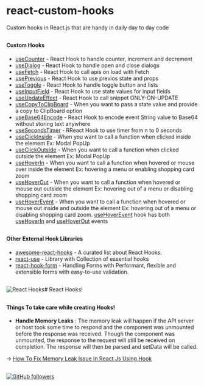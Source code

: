# react-custom-hooks
Custom hooks in React.js that are handy in daily day to day code

##

#### Custom Hooks

-   [useCounter](https://github.com/sarat9/react-custom-hooks/blob/master/hooks/useCounter.jsx)  - React Hook to handle counter, increment and decrement
-   [useDialog](https://github.com/sarat9/react-custom-hooks/blob/master/hooks/useDialog.jsx)  - React Hook to handle open and close dialogs
-   [useFetch](https://github.com/sarat9/react-custom-hooks/blob/master/hooks/useFetch.jsx)  - React Hook to call apis on load with Fetch 
-   [usePrevious](https://github.com/sarat9/react-custom-hooks/blob/master/hooks/usePrevious.jsx)  - React Hook to use previos state and props 
-   [useToggle](https://github.com/sarat9/react-custom-hooks/blob/master/hooks/useToggle.jsx)  - React Hook to handle toggle button and lists
-   [useInputField](https://github.com/sarat9/react-custom-hooks/blob/master/hooks/useInputField.jsx)  - React Hook to use state values for input fields
-   [useUpdateEffect](https://github.com/sarat9/react-custom-hooks/blob/master/hooks/useClickOutside.jsx)  - React Hook to call snippet ONLY-ON-UPDATE
-   [useCopyToClipBoard](https://github.com/sarat9/react-custom-hooks/blob/master/hooks/useCopyToClipBoard.jsx)  - When you want to pass a state value and provide a copy to ClipBoard option
-   [useBase64Encode](https://github.com/sarat9/react-custom-hooks/blob/master/hooks/useBase64Encode.jsx)  - React Hook to encode event String value to Base64 without storing text anywhere
-   [useSecondsTimer](https://github.com/sarat9/react-custom-hooks/blob/master/hooks/useSecondsTimer.jsx)  - RReact Hook to use timer from n to 0 seconds
-   [useClickInside](https://github.com/sarat9/react-custom-hooks/blob/master/hooks/useClickInside.jsx)  - When you want to call a function when clicked inside the element Ex: Modal PopUp
-   [useClickOutside](https://github.com/sarat9/react-custom-hooks/blob/master/hooks/useClickOutside.jsx)  - When you want to call a function when clicked outside the element Ex: Modal PopUp
-   [useHoverIn](https://github.com/sarat9/react-custom-hooks/blob/master/hooks/useHoverIn.js)  - When you want to call a function when hovered or mouse over inside the element Ex: hovering a menu or enabling shopping card zoom
-   [useHoverOut](https://github.com/sarat9/react-custom-hooks/blob/master/hooks/useHoverOut.js)  - When you want to call a function when hovered or mouse out outside the element Ex: hovering out of a menu or disabling shopping card zoom
-   [useHoverEvent](https://github.com/sarat9/react-custom-hooks/blob/master/hooks/useHoverEvent.js)  - When you want to call a function when hovered or mouse out inside and  outside the element Ex: hovering out of a menu or disabling shopping card zoom.
[useHoverEvent](https://github.com/sarat9/react-custom-hooks/blob/master/hooks/useHoverEvent.js) hook has both [useHoverIn](https://github.com/sarat9/react-custom-hooks/blob/master/hooks/useHoverIn.js) and [useHoverOut](https://github.com/sarat9/react-custom-hooks/blob/master/hooks/useHoverOut.js) events


##
##


#### Other External Hook Libraries
-   [awesome-react-hooks](https://github.com/glauberfc/awesome-react-hooks)  - A curated list about React Hooks.
-   [react-use](https://github.com/streamich/react-use)  - Library with Collection of essential hooks
-   [react-hook-form](https://github.com/react-hook-form/react-hook-form)  - Handling Forms with Performant, flexible and extensible forms with easy-to-use validation.
##
##



![React Hooks](https://miro.medium.com/max/3840/1*CcTWyKvkq7IH6Of0Sq0pQQ.png)# React Hooks!


##
##

#### Things To take care while creating Hooks!
-  **Handle Memory Leaks** : The memory leak will happen if the API server or host took some time to respond and the component was unmounted before the response was received. Though the component was unmounted, the response to the request will still be received on completion. The response will then be parsed and setData will be called.

  -> [How To Fix Memory Leak Issue In React Js Using Hook](https://medium.com/wesionary-team/how-to-fix-memory-leak-issue-in-react-js-using-hook-a5ecbf9becf8) 




##
##


[![GitHub followers](https://img.shields.io/github/followers/sarat9.svg?label=Follow%20@sarat9&style=social)](https://github.com/sarat9/)
